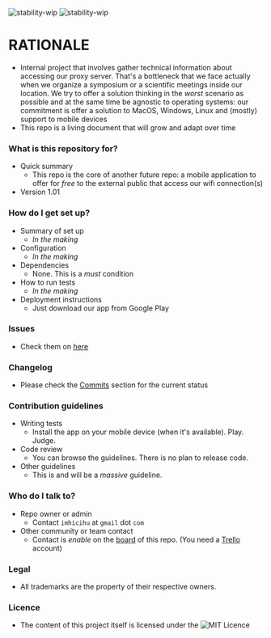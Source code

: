 ![stability-wip](https://bitbucket.org/repo/ekyaeEE/images/477405737-stability_work_in_progress.png)
![stability-wip](https://bitbucket.org/repo/ekyaeEE/images/3847436881-internal_use_stable.png)

# RATIONALE #

* Internal project that involves gather technical information about accessing our proxy server. That's a bottleneck that we face actually when we organize a symposium or a scientific meetings inside our location. We try to offer a solution thinking in the _worst_ scenario as possible and at the same time be agnostic to operating systems: our commitment is offer a solution to MacOS, Windows, Linux and (mostly) support to mobile devices
* This repo is a living document that will grow and adapt over time

### What is this repository for? ###

* Quick summary
    - This repo is the core of another future repo: a mobile application to offer for _free_ to the external public that access our wifi connection(s)
* Version 1.01

### How do I get set up? ###

* Summary of set up
    - _In the making_
* Configuration
    - _In the making_
* Dependencies
    - None. This is a _must_ condition
* How to run tests
    - _In the making_
* Deployment instructions
    - Just download our app from Google Play

### Issues ###

* Check them on [here](https://bitbucket.org/imhicihu/proxy-access/issues?status=new&status=open)

### Changelog ###

* Please check the [Commits](https://bitbucket.org/imhicihu/proxy-access/commits/) section for the current status

### Contribution guidelines ###

* Writing tests
    - Install the app on your mobile device (when it's available). Play. Judge.
* Code review
    - You can browse the guidelines. There is no plan to release code.
* Other guidelines
    - This is and will be a _massive_ guideline.  

### Who do I talk to? ###

* Repo owner or admin
    - Contact `imhicihu` at `gmail` dot `com`
* Other community or team contact
    - Contact is _enable_ on the [board](https://bitbucket.org/imhicihu/proxy-access/addon/trello/trello-board) of this repo. (You need a [Trello](https://trello.com/) account)


### Legal ###

* All trademarks are the property of their respective owners.

### Licence ###

* The content of this project itself is licensed under the ![MIT Licence](https://bitbucket.org/repo/ekyaeEE/images/2049852260-MIT-license-green.png)